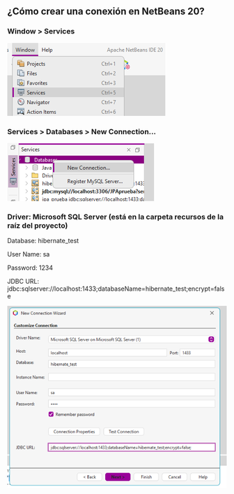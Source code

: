 ## ¿Cómo crear una conexión en NetBeans 20?

### Window > Services   

![alt text](recursos/services_readme.png)

### Services > Databases > New Connection...

![alt text](recursos/databases_readme.png)

### Driver: Microsoft SQL Server (está en la carpeta recursos de la raíz del proyecto)

Database: hibernate_test

User Name: sa

Password: 1234

JDBC URL: jdbc:sqlserver://localhost:1433;databaseName=hibernate_test;encrypt=false

![alt text](recursos/conexion_readme.png)
